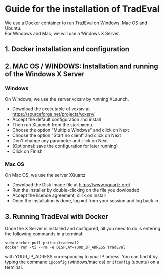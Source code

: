 # Guide for the installation of TradEval

We use a Docker container to run TradEval on Windows, Mac OS and Ubuntu.<br>
For Windows and Mac, we will use a Windows X Server.<br>

## 1. Docker installation and configuration



## 2. MAC OS / WINDOWS: Installation and running of the Windows X Server

### Windows

On Windows, we use the server vcxsrv by running XLaunch.<br>
- Download the executable of vcxsrv at https://sourceforge.net/projects/vcxsrv/ <br>
- Accept the default configuration and install<br>
- Then run XLaunch from the start menu.<br>
- Choose the option "Multiple Windows" and click on Next<br>
- Choose the option "Start no client" and click on Next<br>
- Don't change any parameter and click on Next<br>
- (Optionnal: save the configuration for later running)<br>
- Click on Finish<br>

### Mac OS

On Mac OS, we use the server XQuartz<br>
- Download the Disk Image file at https://www.xquartz.org/
- Run the installer by double-clicking on the file you dowloaded
- Accept the licence agreement, click on Install
- Once the installation is done, log out from your session and log back in


## 3. Running TradEval with Docker

Once the X Server is installed and configured, all you need to do is entering the following commands in a terminal:<br>

`sudo docker pull pritie/tradeval2`<br>
`docker run -ti --rm -e DISPLAY=YOUR_IP_ADRESS tradEval`<br>

with YOUR_IP_ADRESS corresponding to your IP adress. You can find it by typing the command `ipconfig` (windows/mac os) or `ifconfig` (ubuntu) on a terminal.
